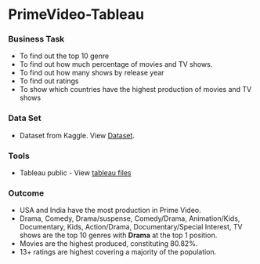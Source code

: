 # PrimeVideo-Tableau

### Business Task
- To find out the top 10 genre
- To find out how much percentage of movies and TV shows.
- To find out how many shows by release year
- To find out ratings
- To show which countries have the highest production of movies and TV shows
   
### Data Set
- Dataset from Kaggle. View [Dataset](https://www.kaggle.com/datasets/shivamb/amazon-prime-movies-and-tv-shows).


### Tools
- Tableau public - View [tableau files](https://public.tableau.com/app/profile/sanjana.anand/viz/PrimeVideo-dashboard/Dashboard1)

### Outcome
- USA and India have the most production in Prime Video.
- Drama, Comedy, Drama/suspense, Comedy/Drama, Animation/Kids, Documentary, Kids, Action/Drama, Documentary/Special Interest, TV shows are the top 10 genres with **Drama** at the top 1 position.
- Movies are the highest produced, constituting 80.82%.
- 13+ ratings are highest covering a majority of the population.

